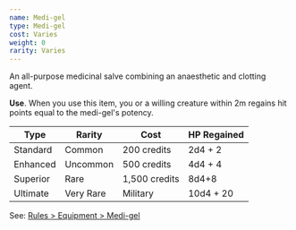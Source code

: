 ```yaml
---
name: Medi-gel
type: Medi-gel
cost: Varies
weight: 0
rarity: Varies
---
```

An all-purpose medicinal salve combining an anaesthetic and clotting agent.

__Use__. When you use this item, you or a willing creature within 2m regains hit points equal to the medi-gel's potency.

Type|Rarity|Cost|HP Regained
---|---|---|---
Standard|Common|200 credits|2d4 + 2
Enhanced|Uncommon|500 credits|4d4 + 4
Superior|Rare|1,500 credits|8d4+8
Ultimate|Very Rare|Military|10d4 + 20

See: [Rules > Equipment > Medi-gel](/manual/equipment#medi-gel)
